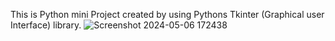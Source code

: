 This is Python mini Project created by using Pythons Tkinter (Graphical user Interface) library.
![Screenshot 2024-05-06 172438](https://github.com/abhishinde10/Python-mini-Project/assets/164464425/f46a7731-fac3-4ae0-9466-fcac4d0ec57a)
